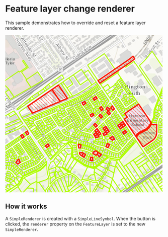 # Feature layer change renderer

This sample demonstrates how to override and reset a feature layer
renderer.

![](screenshot.png)

## How it works

A `SimpleRenderer` is created with a `SimpleLineSymbol`. When the button
is clicked, the `renderer` property on the `FeatureLayer` is set to the
new `SimpleRenderer`.
